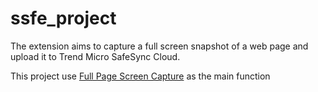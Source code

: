 # ssfe_project

The extension aims to capture a full screen snapshot of a web page and upload it to Trend Micro SafeSync Cloud.


This project use [Full Page Screen Capture](https://github.com/mrcoles/full-page-screen-capture-chrome-extension) as the main function


